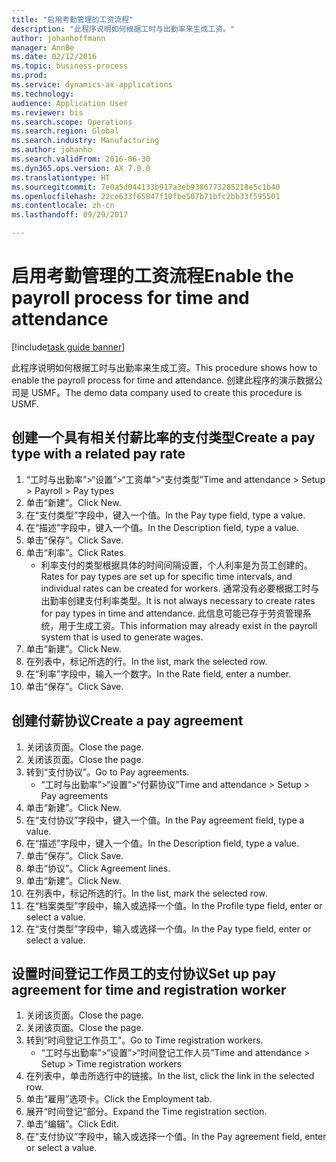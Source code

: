 ```yaml
--- 
title: "启用考勤管理的工资流程"
description: "此程序说明如何根据工时与出勤率来生成工资。"
author: johanhoffmann
manager: AnnBe
ms.date: 02/12/2016
ms.topic: business-process
ms.prod: 
ms.service: dynamics-ax-applications
ms.technology: 
audience: Application User
ms.reviewer: bis
ms.search.scope: Operations
ms.search.region: Global
ms.search.industry: Manufacturing
ms.author: johanho
ms.search.validFrom: 2016-06-30
ms.dyn365.ops.version: AX 7.0.0
ms.translationtype: HT
ms.sourcegitcommit: 7e0a5d044133b917a3eb9386773205218e5c1b40
ms.openlocfilehash: 22ce633f65847f10fbe507b71bfc2bb33f595501
ms.contentlocale: zh-cn
ms.lasthandoff: 09/29/2017

---
```

# <a name="enable-the-payroll-process-for-time-and-attendance"></a><span data-ttu-id="5efa2-103">启用考勤管理的工资流程</span><span class="sxs-lookup"><span data-stu-id="5efa2-103">Enable the payroll process for time and attendance</span></span>

[!include[task guide banner](../../includes/task-guide-banner.md)]

<span data-ttu-id="5efa2-104">此程序说明如何根据工时与出勤率来生成工资。</span><span class="sxs-lookup"><span data-stu-id="5efa2-104">This procedure shows how to enable the payroll process for time and attendance.</span></span> <span data-ttu-id="5efa2-105">创建此程序的演示数据公司是 USMF。</span><span class="sxs-lookup"><span data-stu-id="5efa2-105">The demo data company used to create this procedure is USMF.</span></span>


## <a name="create-a-pay-type-with-a-related-pay-rate"></a><span data-ttu-id="5efa2-106">创建一个具有相关付薪比率的支付类型</span><span class="sxs-lookup"><span data-stu-id="5efa2-106">Create a pay type with a related pay rate</span></span>
1. <span data-ttu-id="5efa2-107">“工时与出勤率”>“设置”>“工资单”>“支付类型”</span><span class="sxs-lookup"><span data-stu-id="5efa2-107">Time and attendance > Setup > Payroll > Pay types</span></span>
2. <span data-ttu-id="5efa2-108">单击“新建”。</span><span class="sxs-lookup"><span data-stu-id="5efa2-108">Click New.</span></span>
3. <span data-ttu-id="5efa2-109">在“支付类型”字段中，键入一个值。</span><span class="sxs-lookup"><span data-stu-id="5efa2-109">In the Pay type field, type a value.</span></span>
4. <span data-ttu-id="5efa2-110">在“描述”字段中，键入一个值。</span><span class="sxs-lookup"><span data-stu-id="5efa2-110">In the Description field, type a value.</span></span>
5. <span data-ttu-id="5efa2-111">单击“保存”。</span><span class="sxs-lookup"><span data-stu-id="5efa2-111">Click Save.</span></span>
6. <span data-ttu-id="5efa2-112">单击“利率”。</span><span class="sxs-lookup"><span data-stu-id="5efa2-112">Click Rates.</span></span>
    * <span data-ttu-id="5efa2-113">利率支付的类型根据具体的时间间隔设置，个人利率是为员工创建的。</span><span class="sxs-lookup"><span data-stu-id="5efa2-113">Rates for pay types are set up for specific time intervals, and individual rates can be created for workers.</span></span> <span data-ttu-id="5efa2-114">通常没有必要根据工时与出勤率创建支付利率类型。</span><span class="sxs-lookup"><span data-stu-id="5efa2-114">It is not always necessary to create rates for pay types in time and attendance.</span></span> <span data-ttu-id="5efa2-115">此信息可能已存于劳资管理系统，用于生成工资。</span><span class="sxs-lookup"><span data-stu-id="5efa2-115">This information may already exist in the payroll system that is used to generate wages.</span></span>  
7. <span data-ttu-id="5efa2-116">单击“新建”。</span><span class="sxs-lookup"><span data-stu-id="5efa2-116">Click New.</span></span>
8. <span data-ttu-id="5efa2-117">在列表中，标记所选的行。</span><span class="sxs-lookup"><span data-stu-id="5efa2-117">In the list, mark the selected row.</span></span>
9. <span data-ttu-id="5efa2-118">在“利率”字段中，输入一个数字。</span><span class="sxs-lookup"><span data-stu-id="5efa2-118">In the Rate field, enter a number.</span></span>
10. <span data-ttu-id="5efa2-119">单击“保存”。</span><span class="sxs-lookup"><span data-stu-id="5efa2-119">Click Save.</span></span>

## <a name="create-a-pay-agreement"></a><span data-ttu-id="5efa2-120">创建付薪协议</span><span class="sxs-lookup"><span data-stu-id="5efa2-120">Create a pay agreement</span></span>
1. <span data-ttu-id="5efa2-121">关闭该页面。</span><span class="sxs-lookup"><span data-stu-id="5efa2-121">Close the page.</span></span>
2. <span data-ttu-id="5efa2-122">关闭该页面。</span><span class="sxs-lookup"><span data-stu-id="5efa2-122">Close the page.</span></span>
3. <span data-ttu-id="5efa2-123">转到“支付协议”。</span><span class="sxs-lookup"><span data-stu-id="5efa2-123">Go to Pay agreements.</span></span>
    * <span data-ttu-id="5efa2-124">“工时与出勤率”>“设置”>“付薪协议”</span><span class="sxs-lookup"><span data-stu-id="5efa2-124">Time and attendance > Setup > Pay agreements</span></span>  
4. <span data-ttu-id="5efa2-125">单击“新建”。</span><span class="sxs-lookup"><span data-stu-id="5efa2-125">Click New.</span></span>
5. <span data-ttu-id="5efa2-126">在“支付协议”字段中，键入一个值。</span><span class="sxs-lookup"><span data-stu-id="5efa2-126">In the Pay agreement field, type a value.</span></span>
6. <span data-ttu-id="5efa2-127">在“描述”字段中，键入一个值。</span><span class="sxs-lookup"><span data-stu-id="5efa2-127">In the Description field, type a value.</span></span>
7. <span data-ttu-id="5efa2-128">单击“保存”。</span><span class="sxs-lookup"><span data-stu-id="5efa2-128">Click Save.</span></span>
8. <span data-ttu-id="5efa2-129">单击“协议”。</span><span class="sxs-lookup"><span data-stu-id="5efa2-129">Click Agreement lines.</span></span>
9. <span data-ttu-id="5efa2-130">单击“新建”。</span><span class="sxs-lookup"><span data-stu-id="5efa2-130">Click New.</span></span>
10. <span data-ttu-id="5efa2-131">在列表中，标记所选的行。</span><span class="sxs-lookup"><span data-stu-id="5efa2-131">In the list, mark the selected row.</span></span>
11. <span data-ttu-id="5efa2-132">在“档案类型”字段中，输入或选择一个值。</span><span class="sxs-lookup"><span data-stu-id="5efa2-132">In the Profile type field, enter or select a value.</span></span>
12. <span data-ttu-id="5efa2-133">在“支付类型”字段中，输入或选择一个值。</span><span class="sxs-lookup"><span data-stu-id="5efa2-133">In the Pay type field, enter or select a value.</span></span>

## <a name="set-up-pay-agreement-for-time-and-registration-worker"></a><span data-ttu-id="5efa2-134">设置时间登记工作员工的支付协议</span><span class="sxs-lookup"><span data-stu-id="5efa2-134">Set up pay agreement for time and registration worker</span></span>
1. <span data-ttu-id="5efa2-135">关闭该页面。</span><span class="sxs-lookup"><span data-stu-id="5efa2-135">Close the page.</span></span>
2. <span data-ttu-id="5efa2-136">关闭该页面。</span><span class="sxs-lookup"><span data-stu-id="5efa2-136">Close the page.</span></span>
3. <span data-ttu-id="5efa2-137">转到“时间登记工作员工”。</span><span class="sxs-lookup"><span data-stu-id="5efa2-137">Go to Time registration workers.</span></span>
    * <span data-ttu-id="5efa2-138">“工时与出勤率”>“设置”>“时间登记工作人员”</span><span class="sxs-lookup"><span data-stu-id="5efa2-138">Time and attendance > Setup > Time registration workers</span></span>  
4. <span data-ttu-id="5efa2-139">在列表中，单击所选行中的链接。</span><span class="sxs-lookup"><span data-stu-id="5efa2-139">In the list, click the link in the selected row.</span></span>
5. <span data-ttu-id="5efa2-140">单击“雇用”选项卡。</span><span class="sxs-lookup"><span data-stu-id="5efa2-140">Click the Employment tab.</span></span>
6. <span data-ttu-id="5efa2-141">展开“时间登记”部分。</span><span class="sxs-lookup"><span data-stu-id="5efa2-141">Expand the Time registration section.</span></span>
7. <span data-ttu-id="5efa2-142">单击“编辑”。</span><span class="sxs-lookup"><span data-stu-id="5efa2-142">Click Edit.</span></span>
8. <span data-ttu-id="5efa2-143">在“支付协议”字段中，输入或选择一个值。</span><span class="sxs-lookup"><span data-stu-id="5efa2-143">In the Pay agreement field, enter or select a value.</span></span>


